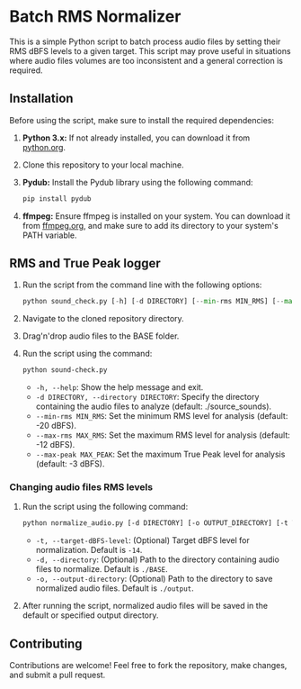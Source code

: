 # Batch RMS Normalizer

This is a simple Python script to batch process audio files by setting their RMS dBFS levels to a given target. This script may prove useful in situations where audio files volumes are too inconsistent and a general correction is required.

## Installation

Before using the script, make sure to install the required dependencies:

1. **Python 3.x:** If not already installed, you can download it from [python.org](https://www.python.org/downloads/).

2. Clone this repository to your local machine.

4. **Pydub:** Install the Pydub library using the following command:

    ```bash
    pip install pydub
    ```

4. **ffmpeg:** Ensure ffmpeg is installed on your system. You can download it from [ffmpeg.org](https://ffmpeg.org/download.html), and make sure to add its directory to your system's PATH variable.

## RMS and True Peak logger 
1. Run the script from the command line with the following options:
    ```py
    python sound_check.py [-h] [-d DIRECTORY] [--min-rms MIN_RMS] [--max-rms MAX_RMS] [--max-peak MAX_PEAK]
    ```
2. Navigate to the cloned repository directory.
3. Drag'n'drop audio files to the BASE folder.
4. Run the script using the command:

    ```bash
    python sound-check.py
    ```

    - `-h, --help`: Show the help message and exit.
    - `-d DIRECTORY, --directory DIRECTORY`: Specify the directory containing the audio files to analyze (default: ./source_sounds).
    - `--min-rms MIN_RMS`: Set the minimum RMS level for analysis (default: -20 dBFS).
    - `--max-rms MAX_RMS`: Set the maximum RMS level for analysis (default: -12 dBFS).
    - `--max-peak MAX_PEAK`: Set the maximum True Peak level for analysis (default: -3 dBFS).

### Changing audio files RMS levels
 1. Run the script using the following command:

    ```bash
    python normalize_audio.py [-d DIRECTORY] [-o OUTPUT_DIRECTORY] [-t TARGET_DBFS_LEVEL]
    ```

    - `-t, --target-dBFS-level`: (Optional) Target dBFS level for normalization. Default is `-14`.
    - `-d, --directory`: (Optional) Path to the directory containing audio files to normalize. Default is `./BASE`.
    - `-o, --output-directory`: (Optional) Path to the directory to save normalized audio files. Default is `./output`.

2. After running the script, normalized audio files will be saved in the default or specified output directory.

## Contributing

Contributions are welcome! Feel free to fork the repository, make changes, and submit a pull request.
